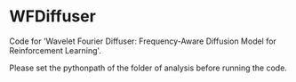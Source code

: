 # WFDiffuser
Code for 'Wavelet Fourier Diffuser: Frequency-Aware Diffusion Model for Reinforcement Learning'.

Please set the pythonpath of the folder of analysis before running the code. 
